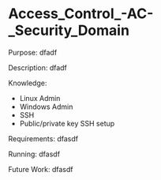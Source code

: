 # Access_Control_-AC-_Security_Domain

Purpose:
dfadf

Description:
dfadf

Knowledge:
- Linux Admin
- Windows Admin
- SSH 
- Public/private key SSH setup

Requirements:
dfasdf

Running:
dfasdf

Future Work:
dfasdf

